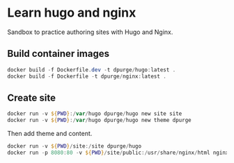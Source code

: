 # Learn hugo and nginx

Sandbox to practice authoring sites with Hugo and Nginx.

## Build container images

```powershell
docker build -f Dockerfile.dev -t dpurge/hugo:latest .
docker build -f Dockerfile -t dpurge/nginx:latest .
```

## Create site

```powershell
docker run -v ${PWD}:/var/hugo dpurge/hugo new site site
docker run -v ${PWD}:/var/hugo dpurge/hugo new theme dpurge
```

Then add theme and content.

```powershell
docker run -v ${PWD}/site:/site dpurge/hugo
docker run -p 8080:80 -v ${PWD}/site/public:/usr/share/nginx/html nginx
```
